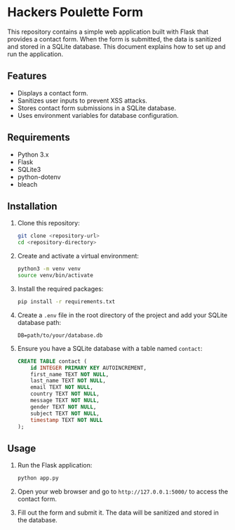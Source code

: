 # Hackers Poulette Form

This repository contains a simple web application built with Flask that provides a contact form. When the form is submitted, the data is sanitized and stored in a SQLite database. This document explains how to set up and run the application.

## Features

- Displays a contact form.
- Sanitizes user inputs to prevent XSS attacks.
- Stores contact form submissions in a SQLite database.
- Uses environment variables for database configuration.

## Requirements

- Python 3.x
- Flask
- SQLite3
- python-dotenv
- bleach

## Installation

1. Clone this repository:

    ```bash
    git clone <repository-url>
    cd <repository-directory>
    ```

2. Create and activate a virtual environment:

    ```bash
    python3 -m venv venv
    source venv/bin/activate
    ```

3. Install the required packages:

    ```bash
    pip install -r requirements.txt
    ```

4. Create a `.env` file in the root directory of the project and add your SQLite database path:

    ```plaintext
    DB=path/to/your/database.db
    ```

5. Ensure you have a SQLite database with a table named `contact`:

    ```sql
    CREATE TABLE contact (
        id INTEGER PRIMARY KEY AUTOINCREMENT,
        first_name TEXT NOT NULL,
        last_name TEXT NOT NULL,
        email TEXT NOT NULL,
        country TEXT NOT NULL,
        message TEXT NOT NULL,
        gender TEXT NOT NULL,
        subject TEXT NOT NULL,
        timestamp TEXT NOT NULL
    );
    ```

## Usage

1. Run the Flask application:

    ```bash
    python app.py
    ```

2. Open your web browser and go to `http://127.0.0.1:5000/` to access the contact form.

3. Fill out the form and submit it. The data will be sanitized and stored in the database.
